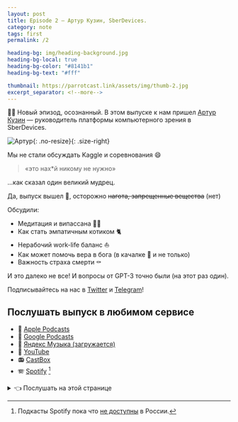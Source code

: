 ```yaml
---
layout: post
title: Episode 2 – Артур Кузин, SberDevices.
category: note
tags: first
permalink: /2

heading-bg: img/heading-background.jpg
heading-bg-local: true
heading-bg-color: "#8141b1"
heading-bg-text: "#fff"

thumbnail: https://parrotcast.link/assets/img/thumb-2.jpg
excerpt_separator: <!--more-->
---
```

💪🏻 Новый эпизод, осознанный. В этом выпуске к нам пришел <a href="https://www.facebook.com/arthur.kuzin" target="_blank">Артур Кузин</a> — руководитель платформы компьютерного зрения в SberDevices.
<!--more-->

![Артур](/assets/img/guest-2.png){: .no-resize}{: .size-right}

Мы не стали обсуждать Kaggle и соревнования 😄
> «это нах*й никому не нужно»

...как сказал один великий мудрец.

Да, выпуск вышел 🔞, осторожно ~~нагота, запрещенные вещества~~ (нет)

Обсудили:

- Медитация и випассана 🧘🏻
- Как стать эмпатичным котиком 🐈
- Нерабочий work-life баланс ⛵
- Как может помочь вера в бога (в качалке 🥇 и не только)
- Важность страха смерти ⚰️

И это далеко не все! И вопросы от GPT-3 точно были (на этот раз один).

Подписывайтесь на нас в <a href="https://twitter.com/ParrotCast" target="_blank">Twitter</a> и <a href="https://t.me/ParrotCast" target="_blank">Telegram</a>!

## Послушать выпуск в любимом сервисе

- 🍎 [Apple Podcasts](https://podcasts.apple.com/ru/podcast/parrotcast/id1547542698?l=en#episodeGuid=32c8ac73-4eea-473c-9b09-24086335d0c8)
- 🎷 [Google Podcasts](https://podcasts.google.com/feed/aHR0cHM6Ly9hbmNob3IuZm0vcy80Njg2NTg4MC9wb2RjYXN0L3Jzcw/episode/MzJjOGFjNzMtNGVlYS00NzNjLTliMDktMjQwODYzMzVkMGM4?sa=X&ved=0CAUQkfYCahcKEwjw44GZq5HvAhUAAAAAHQAAAAAQAQ)
- 🎸 [Яндекс Музыка (загружается)](https://music.yandex.ru/album/13399864)
- 🎥 [YouTube](https://youtu.be/v4JaPXRQC3c)
- 📻 [CastBox](https://castbox.fm/episode/Episode-1-–-Евгений-Кашин%2C-Snap-Inc.-id3690022-id343125278)
- 🪗 [Spotify](https://open.spotify.com/episode/10309PpSlsXYBtku0FMEFU?si=uoKtUosyQkql3iOwANu-pA) [^1]

[^1]: Подкасты Spotify пока что [не доступны](https://www.reuters.com/article/us-spotify-russia/spotify-expands-to-russia-and-12-other-countries-idUSKCN24F2AH) в России.

<details><summary>👈 <a>Послушать на этой странице</a></summary>
<iframe src="https://anchor.fm/parrotcast/embed/episodes/Episode-2-----SberDevices-eraprp" width="100%" frameborder="0" scrolling="no"></iframe>
</details>

